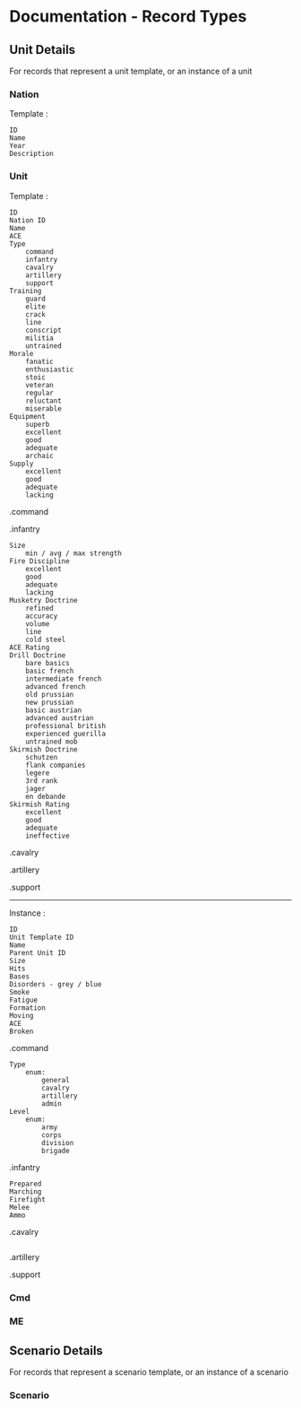 # Documentation - Record Types

## Unit Details

For records that represent a unit template, or an instance of a unit

### Nation

Template :
```
ID
Name
Year
Description
```

### Unit

Template :

```
ID
Nation ID
Name
ACE
Type
    command
    infantry
    cavalry
    artillery
    support
Training
    guard
    elite
    crack
    line
    conscript
    militia
    untrained
Morale
    fanatic
    enthusiastic
    stoic
    veteran
    regular
    reluctant
    miserable
Equipment
    superb
    excellent
    good
    adequate
    archaic
Supply
    excellent
    good
    adequate
    lacking
```

.command

.infantry
```
Size
    min / avg / max strength
Fire Discipline
    excellent
    good
    adequate
    lacking
Musketry Doctrine
    refined
    accuracy
    volume
    line
    cold steel
ACE Rating
Drill Doctrine
    bare basics
    basic french
    intermediate french
    advanced french
    old prussian
    new prussian
    basic austrian
    advanced austrian
    professional british
    experienced guerilla
    untrained mob
Skirmish Doctrine
    schutzen
    flank companies
    legere
    3rd rank
    jager
    en debande
Skirmish Rating
    excellent
    good
    adequate
    ineffective
```

.cavalry

.artillery

.support

----------------------------------------
Instance :

```
ID
Unit Template ID
Name
Parent Unit ID
Size
Hits
Bases
Disorders - grey / blue
Smoke
Fatigue
Formation
Moving
ACE
Broken
```

.command
```
Type
    enum:
        general
        cavalry
        artillery
        admin
Level
    enum:
        army
        corps
        division
        brigade
```

.infantry
```
Prepared
Marching
Firefight
Melee
Ammo
```

.cavalry
```

```

.artillery

.support

### Cmd

### ME

## Scenario Details

For records that represent a scenario template, or an instance of a scenario

### Scenario



